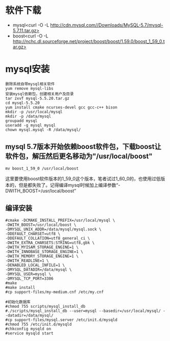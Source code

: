 # 软件下载
- mysql<curl -O -L http://cdn.mysql.com//Downloads/MySQL-5.7/mysql-5.7.11.tar.gz>
- boost<curl -O -L http://nchc.dl.sourceforge.net/project/boost/boost/1.59.0/boost_1_59_0.tar.gz>
# mysql安装
```
删除系统自带mysql相关软件
yum remove mysql-libs
安装mysql依赖包，创建相关用户及目录
tar zxvf mysql-5.5.20.tar.gz
cd mysql-5.5.20
yum install cmake ncurses-devel gcc gcc-c++ bison
mkdir -p /usr/local/mysql
mkdir -p /data/mysql
groupadd mysql
useradd -g mysql mysql
chown mysql.mysql -R /data/mysql/
```
## mysql 5.7版本开始依赖boost软件包，下载boost让软件包，解压然后更名移动为"/usr/local/boost"
```
mv boost_1_59_0 /usr/local/boost
```
这里要使用boost软件版本的1_59_0这个版本，笔者试过1_60_0的，也使用过低版本的，但是都失败了。记得编译mysql时候加上编译参数“-DWITH_BOOST=/usr/local/boost”

## 编译安装
```
#cmake -DCMAKE_INSTALL_PREFIX=/usr/local/mysql \
-DWITH_BOOST=/usr/local/boost \
-DMYSQL_UNIX_ADDR=/data/mysql/mysql.sock \
-DDEFAULT_CHARSET=utf8 \
-DDEFAULT_COLLATION=utf8_general_ci \
-DWITH_EXTRA_CHARSETS:STRING=utf8,gbk \
-DWITH_MYISAM_STORAGE_ENGINE=1 \
-DWITH_INNOBASE_STORAGE_ENGINE=1 \
-DWITH_MEMORY_STORAGE_ENGINE=1 \
-DWITH_READLINE=1 \
-DENABLED_LOCAL_INFILE=1 \
-DMYSQL_DATADIR=/data/mysql \
-DMYSQL_USER=mysql \
-DMYSQL_TCP_PORT=3306
#make
#make install
#cp support-files/my-medium.cnf /etc/my.cnf

#初始化数据库
#chmod 755 scripts/mysql_install_db
#./scripts/mysql_install_db --user=mysql --basedir=/usr/local/mysql/ --datadir=/data/mysql/
#cp support-files/mysql.server /etc/init.d/mysqld
#chmod 755 /etc/init.d/mysqld
#chkconfig mysqld on
#service mysqld start
```